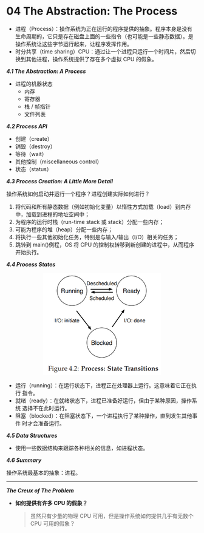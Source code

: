 # 04 The Abstraction: The Process

- 进程（Process）：操作系统为正在运行的程序提供的抽象。程序本身是没有生命周期的，它只是存在磁盘上面的一些指令（也可能是一些静态数据）。是操作系统让这些字节运行起来，让程序发挥作用。
- 时分共享（time sharing）CPU：通过让一个进程只运行一个时间片，然后切换到其他进程，操作系统提供了存在多个虚拟 CPU 的假象。

***4.1 The Abstraction: A Process***

- 进程的机器状态
  - 内存
  - 寄存器
  - 栈 / 帧指针
  - 文件列表

***4.2 Process API***

- 创建（create）
- 销毁（destroy）
- 等待（wait）
- 其他控制（miscellaneous control）
- 状态（status）

***4.3 Process Creation: A Little More Detail***

操作系统如何启动并运行一个程序？进程创建实际如何进行？

1. 将代码和所有静态数据（例如初始化变量）以惰性方式加载（load）到内存中，加载到进程的地址空间中；
2. 为程序的运行时栈（run-time stack 或 stack）分配一些内存；
3. 可能为程序的堆（heap）分配一些内存；
4. 将执行一些其他初始化任务，特别是与输入/输出（I/O）相关的任务；
5. 跳转到 main()例程，OS 将 CPU 的控制权转移到新创建的进程中，从而程序开始执行。


***4.4 Process States***

<p align="center">
<img src="../img/process-state-transitions.png" alt="figure-4.2" style="zoom: 60%;" />
</p>

- 运行（running）：在运行状态下，进程正在处理器上运行。这意味着它正在执行
指令。
- 就绪（ready）：在就绪状态下，进程已准备好运行，但由于某种原因，操作系统
选择不在此时运行。
- 阻塞（blocked）：在阻塞状态下，一个进程执行了某种操作，直到发生其他事件
时才会准备运行。

***4.5 Data Structures***

- 使用一些数据结构来跟踪各种相关的信息，如进程状态。

***4.6 Summary***

操作系统最基本的抽象：进程。

---
***The Creux of The Problem***

- **如何提供有许多 CPU 的假象？**

    >虽然只有少量的物理 CPU 可用，但是操作系统如何提供几乎有无数个 CPU 可用的假象？